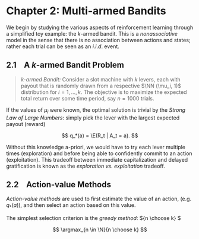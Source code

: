 # Chapter 2: Multi-armed Bandits

We begin by studying the various aspects of reinforcement learning through a simplified toy example: the $k$-armed bandit. This is a *nonassociative* model in the sense that there is no association between actions and states; rather each trial can be seen as an $i.i.d.$ event.

## 2.1 &ensp; A $k$-armed Bandit Problem

> *$k$-armed Bandit:*
Consider a slot machine with $k$ levers, each with payout that is randomly drawn from a respective $\NN (\mu_i, 1)$ distribution for $i =1,...,k$. The objective is to maximize the expected total return over some time period, say $n=1000$ trials.

If the values of $\mu_i$ were known, the optimal solution is trivial by the *Strong Law of Large Numbers*: simply pick the lever with the largest expected payout (reward)

$$ q_*(a) = \E(R_t | A_t = a). $$

Without this knowledge a-priori, we would have to try each lever multiple times (exploration) and before being able to confidently commit to an action (exploitation). This tradeoff between immediate capitalization and delayed gratification is known as the *exploration vs. exploitation* tradeoff.

## 2.2 &ensp; Action-value Methods

*Action-value methods* are used to first estimate the value of an action, (e.g. $q_*(a))$,  and then select an action based on this value. 

The simplest selection criterion is the *greedy method*: ${n \choose k} $

$$ \argmax_{n \in \N}{n \choose k} $$